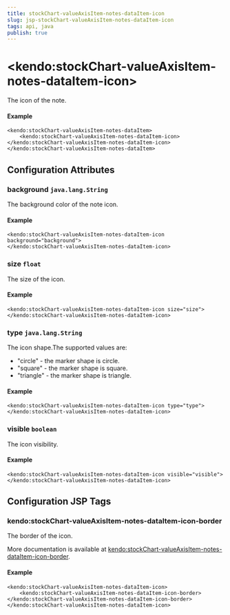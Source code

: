 ```yaml
---
title: stockChart-valueAxisItem-notes-dataItem-icon
slug: jsp-stockChart-valueAxisItem-notes-dataItem-icon
tags: api, java
publish: true
---
```


# \<kendo:stockChart-valueAxisItem-notes-dataItem-icon\>

The icon of the note.

#### Example
    <kendo:stockChart-valueAxisItem-notes-dataItem>
        <kendo:stockChart-valueAxisItem-notes-dataItem-icon></kendo:stockChart-valueAxisItem-notes-dataItem-icon>
    </kendo:stockChart-valueAxisItem-notes-dataItem>

## Configuration Attributes

### background `java.lang.String`

The background color of the note icon.

#### Example
    <kendo:stockChart-valueAxisItem-notes-dataItem-icon background="background">
    </kendo:stockChart-valueAxisItem-notes-dataItem-icon>

### size `float`

The size of the icon.

#### Example
    <kendo:stockChart-valueAxisItem-notes-dataItem-icon size="size">
    </kendo:stockChart-valueAxisItem-notes-dataItem-icon>

### type `java.lang.String`

The icon shape.The supported values are:
* "circle" - the marker shape is circle.
* "square" - the marker shape is square.
* "triangle" - the marker shape is triangle.

#### Example
    <kendo:stockChart-valueAxisItem-notes-dataItem-icon type="type">
    </kendo:stockChart-valueAxisItem-notes-dataItem-icon>

### visible `boolean`

The icon visibility.

#### Example
    <kendo:stockChart-valueAxisItem-notes-dataItem-icon visible="visible">
    </kendo:stockChart-valueAxisItem-notes-dataItem-icon>


##  Configuration JSP Tags

### kendo:stockChart-valueAxisItem-notes-dataItem-icon-border

The border of the icon.

More documentation is available at [kendo:stockChart-valueAxisItem-notes-dataItem-icon-border](stockchart/valueaxisitem-notes-dataitem-icon-border).

#### Example

    <kendo:stockChart-valueAxisItem-notes-dataItem-icon>
        <kendo:stockChart-valueAxisItem-notes-dataItem-icon-border></kendo:stockChart-valueAxisItem-notes-dataItem-icon-border>
    </kendo:stockChart-valueAxisItem-notes-dataItem-icon>

